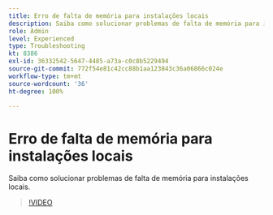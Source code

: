 ```yaml
---
title: Erro de falta de memória para instalações locais
description: Saiba como solucionar problemas de falta de memória para instalações locais.
role: Admin
level: Experienced
type: Troubleshooting
kt: 8386
exl-id: 36332542-5647-4485-a73a-c0c8b5229494
source-git-commit: 772f54e81c42cc88b1aa123843c36a06866c024e
workflow-type: tm+mt
source-wordcount: '36'
ht-degree: 100%

---
```


# Erro de falta de memória para instalações locais

Saiba como solucionar problemas de falta de memória para instalações locais.

>[!VIDEO](https://video.tv.adobe.com/v/335891?quality=12)
